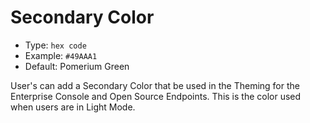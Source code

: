 # Secondary Color
- Type: `hex code`
- Example: `#49AAA1`
- Default: Pomerium Green

User's can add a Secondary Color that be used in the Theming for the Enterprise Console and Open Source Endpoints. This is the color used when users are in Light Mode.
